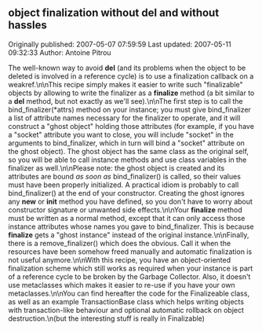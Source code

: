 ## object finalization without __del__ and without hassles 
Originally published: 2007-05-07 07:59:59 
Last updated: 2007-05-11 09:32:33 
Author: Antoine Pitrou 
 
The well-known way to avoid __del__ (and its problems when the object to be deleted is involved in a reference cycle) is to use a finalization callback on a weakref.\n\nThis recipe simply makes it easier to write such "finalizable" objects by allowing to write the finalizer as a __finalize__ method (a bit similar to a __del__ method, but not exactly as we'll see).\n\nThe first step is to call the bind_finalizer(*attrs) method on your instance; you must give bind_finalizer a list of attribute names necessary for the finalizer to operate, and it will construct a "ghost object" holding those attributes (for example, if you have a "socket" attribute you want to close, you will include "socket" in the arguments to bind_finalizer, which in turn will bind a "socket" attribute on the ghost object). The ghost object has the same class as the original self, so you will be able to call instance methods and use class variables in the finalizer as well.\n\nPlease note: the ghost object is created and its attributes are bound *as soon as* bind_finalizer() is called, so their values must have been properly initialized. A practical idiom is probably to call bind_finalizer() at the end of your constructor. Creating the ghost ignores any __new__ or __init__ method you have defined, so you don't have to worry about constructor signature or unwanted side effects.\n\nYour __finalize__ method must be written as a normal method, except that it can only access those instance attributes whose names you gave to bind_finalizer. This is because __finalize__ gets a "ghost instance" instead of the original instance.\n\nFinally, there is a remove_finalizer() which does the obvious. Call it when the resources have been somehow freed manually and automatic finalization is not useful anymore.\n\nWith this recipe, you have an object-oriented finalization scheme which still works as required when your instance is part of a reference cycle to be broken by the Garbage Collector. Also, it doesn't use metaclasses which makes it easier to re-use if you have your own metaclasses.\n\nYou can find hereafter the code for the Finalizeable class, as well as an example TransactionBase class which helps writing objects with transaction-like behaviour and optional automatic rollback on object destruction.\n(but the interesting stuff is really in Finalizable)